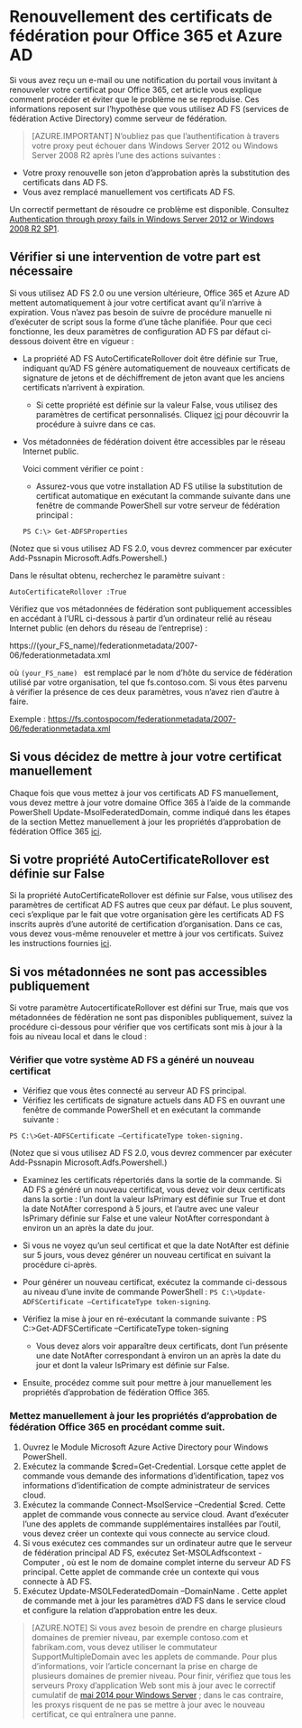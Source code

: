 <properties
	pageTitle="Instructions de renouvellement des certificats pour les utilisateurs d’Office 365 et d’Azure AD. | Microsoft Azure"
	description="Cet article explique aux utilisateurs d’Office 365 comment procéder s’ils reçoivent un e-mail les invitant à renouveler un certificat."
	services="active-directory"
	documentationCenter=""
	authors="billmath"
	manager="stevenpo"
	editor="curtand"/>

<tags
	ms.service="active-directory"
	ms.workload="identity"
	ms.tgt_pltfrm="na"
	ms.devlang="na"
	ms.topic="article"
	ms.date="03/07/2016"
	ms.author="billmath"/>


# Renouvellement des certificats de fédération pour Office 365 et Azure AD

Si vous avez reçu un e-mail ou une notification du portail vous invitant à renouveler votre certificat pour Office 365, cet article vous explique comment procéder et éviter que le problème ne se reproduise. Ces informations reposent sur l’hypothèse que vous utilisez AD FS (services de fédération Active Directory) comme serveur de fédération.

>[AZURE.IMPORTANT] N’oubliez pas que l’authentification à travers votre proxy peut échouer dans Windows Server 2012 ou Windows Server 2008 R2 après l’une des actions suivantes :
>
- Votre proxy renouvelle son jeton d’approbation après la substitution des certificats dans AD FS.
- Vous avez remplacé manuellement vos certificats AD FS.
>
Un correctif permettant de résoudre ce problème est disponible. Consultez [Authentication through proxy fails in Windows Server 2012 or Windows 2008 R2 SP1](http://support.microsoft.com/kb/3094446).

## Vérifier si une intervention de votre part est nécessaire

Si vous utilisez AD FS 2.0 ou une version ultérieure, Office 365 et Azure AD mettent automatiquement à jour votre certificat avant qu’il n’arrive à expiration. Vous n’avez pas besoin de suivre de procédure manuelle ni d’exécuter de script sous la forme d’une tâche planifiée. Pour que ceci fonctionne, les deux paramètres de configuration AD FS par défaut ci-dessous doivent être en vigueur :

- La propriété AD FS AutoCertificateRollover doit être définie sur True, indiquant qu’AD FS génère automatiquement de nouveaux certificats de signature de jetons et de déchiffrement de jeton avant que les anciens certificats n’arrivent à expiration.
	- Si cette propriété est définie sur la valeur False, vous utilisez des paramètres de certificat personnalisés. Cliquez [ici](https://msdn.microsoft.com/library/azure/JJ933264.aspx#BKMK_NotADFSCert) pour découvrir la procédure à suivre dans ce cas.
- Vos métadonnées de fédération doivent être accessibles par le réseau Internet public.

	Voici comment vérifier ce point :

	- Assurez-vous que votre installation AD FS utilise la substitution de certificat automatique en exécutant la commande suivante dans une fenêtre de commande PowerShell sur votre serveur de fédération principal :

	`PS C:\> Get-ADFSProperties`

(Notez que si vous utilisez AD FS 2.0, vous devrez commencer par exécuter Add-Pssnapin Microsoft.Adfs.Powershell.)

Dans le résultat obtenu, recherchez le paramètre suivant :
	
	AutoCertificateRollover :True

Vérifiez que vos métadonnées de fédération sont publiquement accessibles en accédant à l’URL ci-dessous à partir d’un ordinateur relié au réseau Internet public (en dehors du réseau de l’entreprise) :


https://(your_FS_name)/federationmetadata/2007-06/federationmetadata.xml

où `(your_FS_name) ` est remplacé par le nom d’hôte du service de fédération utilisé par votre organisation, tel que fs.contoso.com. Si vous êtes parvenu à vérifier la présence de ces deux paramètres, vous n’avez rien d’autre à faire.

Exemple : https://fs.contospocom/federationmetadata/2007-06/federationmetadata.xml

## Si vous décidez de mettre à jour votre certificat manuellement
Chaque fois que vous mettez à jour vos certificats AD FS manuellement, vous devez mettre à jour votre domaine Office 365 à l’aide de la commande PowerShell Update-MsolFederatedDomain, comme indiqué dans les étapes de la section Mettez manuellement à jour les propriétés d’approbation de fédération Office 365 [ici](#if-your-metadata-is-not-publicly-accessible).

## Si votre propriété AutoCertificateRollover est définie sur False

Si la propriété AutoCertificateRollover est définie sur False, vous utilisez des paramètres de certificat AD FS autres que ceux par défaut. Le plus souvent, ceci s’explique par le fait que votre organisation gère les certificats AD FS inscrits auprès d’une autorité de certification d’organisation. Dans ce cas, vous devez vous-même renouveler et mettre à jour vos certificats. Suivez les instructions fournies [ici](https://msdn.microsoft.com/library/azure/JJ933264.aspx#BKMK_NotADFSCert).

## Si vos métadonnées ne sont pas accessibles publiquement
Si votre paramètre AutocertificateRollover est défini sur True, mais que vos métadonnées de fédération ne sont pas disponibles publiquement, suivez la procédure ci-dessous pour vérifier que vos certificats sont mis à jour à la fois au niveau local et dans le cloud :

### Vérifier que votre système AD FS a généré un nouveau certificat

- Vérifiez que vous êtes connecté au serveur AD FS principal.
- Vérifiez les certificats de signature actuels dans AD FS en ouvrant une fenêtre de commande PowerShell et en exécutant la commande suivante :

`PS C:\>Get-ADFSCertificate –CertificateType token-signing.`

(Notez que si vous utilisez AD FS 2.0, vous devrez commencer par exécuter Add-Pssnapin Microsoft.Adfs.Powershell.)


- Examinez les certificats répertoriés dans la sortie de la commande. Si AD FS a généré un nouveau certificat, vous devez voir deux certificats dans la sortie : l’un dont la valeur IsPrimary est définie sur True et dont la date NotAfter correspond à 5 jours, et l’autre avec une valeur IsPrimary définie sur False et une valeur NotAfter correspondant à environ un an après la date du jour.

- Si vous ne voyez qu’un seul certificat et que la date NotAfter est définie sur 5 jours, vous devez générer un nouveau certificat en suivant la procédure ci-après.

- Pour générer un nouveau certificat, exécutez la commande ci-dessous au niveau d’une invite de commande PowerShell : `PS C:\>Update-ADFSCertificate –CertificateType token-signing`.

- Vérifiez la mise à jour en ré-exécutant la commande suivante : PS C:\>Get-ADFSCertificate –CertificateType token-signing
	- Vous devez alors voir apparaître deux certificats, dont l’un présente une date NotAfter correspondant à environ un an après la date du jour et dont la valeur IsPrimary est définie sur False.

- Ensuite, procédez comme suit pour mettre à jour manuellement les propriétés d’approbation de fédération Office 365.




### Mettez manuellement à jour les propriétés d’approbation de fédération Office 365 en procédant comme suit.

1.	Ouvrez le Module Microsoft Azure Active Directory pour Windows PowerShell.
2.	Exécutez la commande $cred=Get-Credential. Lorsque cette applet de commande vous demande des informations d’identification, tapez vos informations d’identification de compte administrateur de services cloud.
3.	Exécutez la commande Connect-MsolService –Credential $cred. Cette applet de commande vous connecte au service cloud. Avant d’exécuter l’une des applets de commande supplémentaires installées par l’outil, vous devez créer un contexte qui vous connecte au service cloud.
4.	Si vous exécutez ces commandes sur un ordinateur autre que le serveur de fédération principal AD FS, exécutez Set-MSOLAdfscontext -Computer <AD FS primary server>, où <AD FS primary server> est le nom de domaine complet interne du serveur AD FS principal. Cette applet de commande crée un contexte qui vous connecte à AD FS.
5.	Exécutez Update-MSOLFederatedDomain –DomainName <domain>. Cette applet de commande met à jour les paramètres d’AD FS dans le service cloud et configure la relation d’approbation entre les deux.

>[AZURE.NOTE] Si vous avez besoin de prendre en charge plusieurs domaines de premier niveau, par exemple contoso.com et fabrikam.com, vous devez utiliser le commutateur SupportMultipleDomain avec les applets de commande. Pour plus d’informations, voir l’article concernant la prise en charge de plusieurs domaines de premier niveau. Pour finir, vérifiez que tous les serveurs Proxy d’application Web sont mis à jour avec le correctif cumulatif de [mai 2014 pour Windows Server](http://support.microsoft.com/kb/2955164) ; dans le cas contraire, les proxys risquent de ne pas se mettre à jour avec le nouveau certificat, ce qui entraînera une panne.

<!------HONumber=AcomDC_0309_2016-->